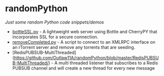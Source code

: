 randomPython
===========

*Just some random Python code snippets/demos*

+ [bottleSSL.py](https://github.com/Outlaw11A/randomPython/blob/master/bottleSSL/bottleSSL.py) - A lightweight web server using Bottle and CherryPY that incorporates SSL for a secure connection. 
+ [removeCompleted.py](https://github.com/Outlaw11A/randomPython/blob/master/removeCompleted/removeCompleted.py) - A script to connect to an XMLRPC interface on an rTorrent server and remove any torrents that are seeding.
+ [RedisPUBSUB-MultiThreaded] (https://github.com/Outlaw11A/randomPython/blob/master/RedisPUBSUB-MultiThreaded/) - A multi threaded listener that subscribes to a Redis PUBSUB channel and will create a new thread for every new message
